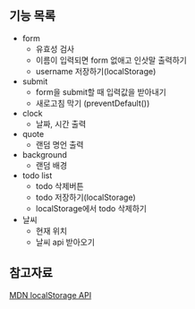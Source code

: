 ## 기능 목록

- form
  - 유효성 검사
  - 이름이 입력되면 form 없애고 인삿말 출력하기
  - username 저장하기(localStorage)
- submit
  - form을 submit할 때 입력값을 받아내기
  - 새로고침 막기 (preventDefault())
- clock
  - 날짜, 시간 출력
- quote
  - 랜덤 명언 출력
- background
  - 랜덤 배경
- todo list
  - todo 삭제버튼
  - todo 저장하기(localStorage)
  - localStorage에서 todo 삭제하기
- 날씨
  - 현재 위치
  - 날씨 api 받아오기

## 참고자료

[MDN localStorage API](https://developer.mozilla.org/ko/docs/Web/API/Window/localStorage)
